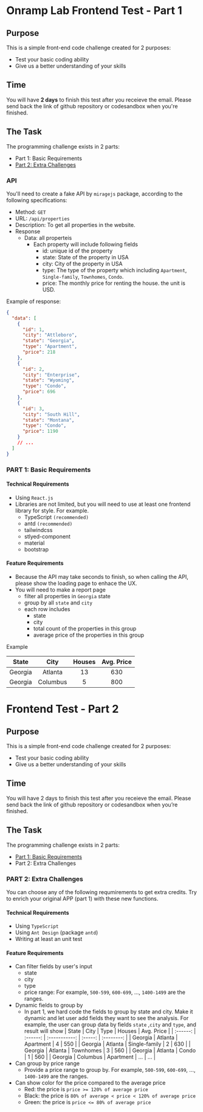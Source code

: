 # Onramp Lab Frontend Test - Part 1

## Purpose

This is a simple front-end code challenge created for 2 purposes:

- Test your basic coding ability
- Give us a better understanding of your skills

## Time

You will have **2 days** to finish this test after you receieve the email. Please send back the link of github repository or codesandbox when you're finished.

## The Task

The programming challenge exists in 2 parts:

- Part 1: Basic Requirements
- [Part 2: Extra Challenges](https://hackmd.io/u_sfOmt1S5uXieCqf-mFow)

### API

You'll need to create a fake API by `miragejs` package, according to the following specifications:

- Method: `GET`
- URL: `/api/properties`
- Description:
  To get all properties in the website.
- Response
  - Data: all properteis
    - Each property will include following fields
      - id: unique id of the property
      - state: State of the property in USA
      - city: City of the property in USA
      - type: The type of the property which including `Apartment`, `Single-family`, `Townhomes`, `Condo`.
      - price: The monthly price for renting the house. the unit is USD.

Example of response:

```json
{
  "data": [
    {
      "id": 1,
      "city": "Attleboro",
      "state": "Georgia",
      "type": "Apartment",
      "price": 218
    },
    {
      "id": 2,
      "city": "Enterprise",
      "state": "Wyoming",
      "type": "Condo",
      "price": 696
    },
    {
      "id": 3,
      "city": "South Hill",
      "state": "Montana",
      "type": "Condo",
      "price": 1190
    }
    // ...
  ]
}

```

### PART 1: Basic Requirements

#### Technical Requirements

- Using `React.js`
- Libraries are not limited, but you will need to use at least one frontend library for style. For example.
  - TypeScript `(recommended)`
  - antd `(recommended)`
  - tailwindcss
  - stlyed-component
  - material
  - bootstrap

#### Feature Requirements

- Because the API may take seconds to finish, so when calling the API, please show the loading page to enhace the UX.
- You will need to make a report page
  - filter all properties in `Georgia` state
  - group by all `state` and `city`
  - each row includes
    - state
    - city
    - total count of the properties in this group
    - average price of the properties in this group

Example

| State    | City     | Houses   | Avg. Price |
| :------: | :------: | :------: | :--------: |
| Georgia  | Atlanta  | 13       | 630        |
| Georgia  | Columbus | 5        | 800        |


# Frontend Test - Part 2

## Purpose

This is a simple front-end code challenge created for 2 purposes:

- Test your basic coding ability
- Give us a better understanding of your skills

## Time

You will have 2 days to finish this test after you receieve the email. Please send back the link of github repository or codesandbox when you’re finished.

## The Task

The programming challenge exists in 2 parts:

- [Part 1: Basic Requirements](https://hackmd.io/TxtoF3QlSfqCqGb74LKlag)
- Part 2: Extra Challenges

### PART 2: Extra Challenges

You can choose any of the following requmirements to get extra credits. Try to enrich your original APP (part 1) with these new functions.

#### Technical Requirements

- Using `TypeScript`
- Using `Ant Design` (package `antd`)
- Writing at least an unit test

#### Feature Requirements

- Can filter fields by user's input
  - state
  - city
  - type
  - price range: For example, `500-599`, `600-699`, ..., `1400-1499` are the ranges.
- Dynamic fields to group by
  - In part 1, we hard code the fields to group by state and city. Make it dynamic and let user add fields they want to see the analysis. For example, the user can group data by fields `state` ,`city` and `type`, and result will show
    | State    | City     | Type          | Houses  | Avg. Price |
    | :------: | :------: | :-----------: | :-----: | :--------: |
    | Georgia  | Atlanta  | Apartment     | 4       | 550        |
    | Georgia  | Atlanta  | Single-family | 2       | 630        |
    | Georgia  | Atlanta  | Townhomes     | 3       | 560        |
    | Georgia  | Atlanta  | Condo         | 1       | 560        |
    | Georgia  | Columbus | Apartment     | ...     | ...        |
- Can group by price range
  - Provide a price range to group by. For example, `500-599`, `600-699`, ..., `1400-1499` are the ranges.
- Can show color for the price compared to the average price
  - Red: the price is `price >= 120% of average price`
  - Black: the price is `80% of average < price < 120% of average price`
  - Green: the price is `price <= 80% of average price`
